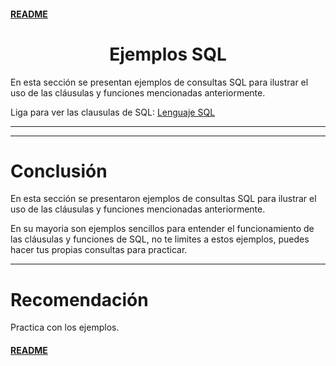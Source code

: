 #### [README](README.md)

<div align="center">
  <h1>Ejemplos SQL</h1>
</div>

En esta sección se presentan ejemplos de consultas SQL para ilustrar el uso de las cláusulas y funciones mencionadas anteriormente.

Liga para ver las clausulas de SQL: [Lenguaje SQL](Lenguaje%20SQL.md)

---





---

# Conclusión

En esta sección se presentaron ejemplos de consultas SQL para ilustrar el uso de las cláusulas y funciones mencionadas anteriormente.

En su mayoria son ejemplos sencillos para entender el funcionamiento de las cláusulas y funciones de SQL, no te limites a estos ejemplos, puedes hacer tus propias consultas para practicar.

---

# Recomendación

Practica con los ejemplos.

#### [README](README.md)


